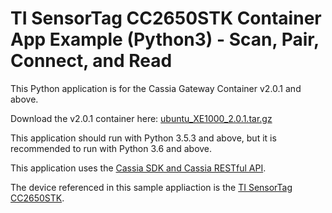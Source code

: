 # TI SensorTag CC2650STK Container App Example (Python3) - Scan, Pair, Connect, and Read


This Python application is for the Cassia Gateway Container v2.0.1 and above.

Download the v2.0.1 container here: [ubuntu_XE1000_2.0.1.tar.gz](https://www.cassianetworks.com/download/firmware/container/ubuntu_XE1000_2.0.1.tar.gz)

This application should run with Python 3.5.3 and above, but it is recommended to run with Python 3.6 and above.

This application uses the [Cassia SDK and Cassia RESTful API](https://github.com/CassiaNetworks/CassiaSDKGuide/wiki).

The device referenced in this sample appliaction is the [TI SensorTag CC2650STK](https://www.ti.com/tool/CC2650STK).